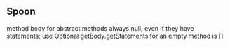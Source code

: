 ## Spoon

method body for abstract methods always null, even if they have statements; use Optional
getBody.getStatements for an empty method is []


